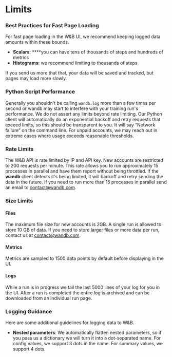 # Limits

### Best Practices for Fast Page Loading

For fast page loading in the W&B UI, we recommend keeping logged data amounts within these bounds.

* **Scalars**: ****you can have tens of thousands of steps and hundreds of metrics
* **Histograms**: we recommend limiting to thousands of steps

If you send us more that that, your data will be saved and tracked, but pages may load more slowly.

### Python Script Performance

Generally you shouldn't be calling `wandb.log` more than a few times per second or wandb may start to interfere with your training run's performance. We do not assert any limits beyond rate limiting. Our Python client will automatically do an exponential backoff and retry requests that exceed limits, so this should be transparent to you. It will say “Network failure” on the command line. For unpaid accounts, we may reach out in extreme cases where usage exceeds reasonable thresholds. 

### Rate Limits

The W&B API is rate limited by IP and API key. New accounts are restricted to 200 requests per minute. This rate allows you to run approximately 15 processes in parallel and have them report without being throttled. If the **wandb** client detects it's being limited, it will backoff and retry sending the data in the future. If you need to run more than 15 processes in parallel send an email to [contact@wandb.com](mailto:contact@wandb.com).

### Size Limits

#### Files

The maximum file size for new accounts is 2GB. A single run is allowed to store 10 GB of data. If you need to store larger files or more data per run, contact us at [contact@wandb.com](mailto:contact@wandb.com).

#### Metrics

Metrics are sampled to 1500 data points by default before displaying in the UI. 

#### Logs

While a run is in progress we tail the last 5000 lines of your log for you in the UI. After a run is completed the entire log is archived and can be downloaded from an individual run page.

### Logging Guidance

Here are some additional guidelines for logging data to W&B.

* **Nested parameters**: We automatically flatten nested parameters, so if you pass us a dictionary we will turn it into a dot-separated name. For config values, we support 3 dots in the name. For summary values, we support 4 dots.

